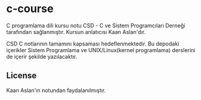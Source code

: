 # c-course

C programlama dili kursu notu CSD - C ve Sistem Programcıları Derneği tarafından  sağlanmıştır. Kursun anlatıcısı Kaan Aslan'dır.

CSD C notlarının tamamını kapsaması hedeflenmektedir. Bu depodaki içerikler Sistem Programlama ve UNIX/Linux(kernel programlama) derslerini de içerir şekilde yazılacaktır.

## License

Kaan Aslan'ın notundan faydalanılmıştır.
